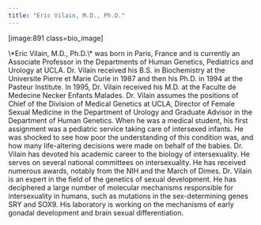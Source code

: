 ```yaml
---
title: "Eric Vilain, M.D., Ph.D."
---
```


<p>[image:891 class=bio_image]  </p>

<p>\*Eric Vilain, M.D., Ph.D.\* was born in Paris, France and is currently an Associate Professor in the Departments of Human Genetics, Pediatrics and Urology at <span class="caps">UCLA</span>. Dr. Vilain received his B.S. in Biochemistry at the Universite Pierre et Marie Curie in 1987 and then his Ph.D. in 1994 at the Pasteur Institute. In 1995, Dr. Vilain received his M.D. at the Faculte de Medecine Necker Enfants Malades. Dr. Vilain assumes the positions of Chief of the Division of Medical Genetics at <span class="caps">UCLA</span>, Director of Female Sexual Medicine in the Department of Urology and Graduate Advisor in the Department of Human Genetics. When he was a medical student, his first assignment was a pediatric service taking care of intersexed infants. He was shocked to see how poor the understanding of this condition was, and how many life-altering decisions were made on behalf of the babies. Dr. Vilain has devoted his academic career to the biology of intersexuality. He serves on several national committees on intersexuality. He has received numerous awards, notably from the <span class="caps">NIH</span> and the March of Dimes. Dr. Vilain is an expert in the field of the genetics of sexual development. He has deciphered a large number of molecular mechanisms responsible for intersexuality in humans, such as mutations in the sex-determining genes <span class="caps">SRY</span> and SOX9. His laboratory is working on the mechanisms of early gonadal development and brain sexual differentiation.</p>